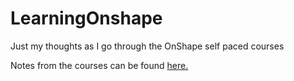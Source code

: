 # LearningOnshape
Just my thoughts as I go through the OnShape self paced courses

Notes from the courses can be found [here.](https://github.com/Helmstk1/LearningOnshape/wiki)
